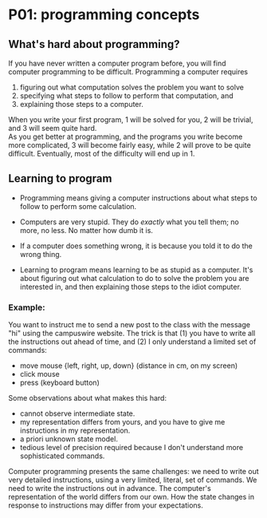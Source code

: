 
# P01: programming concepts

## What's hard about programming?

If you have never written a computer program before, you will find computer programming to be difficult.  Programming a computer requires   
1. figuring out what computation solves the problem you want to solve   
2. specifying what steps to follow to perform that computation, and   
3. explaining those steps to a computer.  

When you write your first program, 1 will be solved for you, 2 will be trivial, and 3 will seem quite hard.  
As you get better at programming, and the programs you write become more complicated, 3 will become fairly easy, while 2 will prove to be quite difficult. Eventually, most of the difficulty will end up in 1.  

## Learning to program

- Programming means giving a computer instructions about what steps to follow to perform some calculation.  

- Computers are very stupid.  They do *exactly* what you tell them; no more, no less.  No matter how dumb it is.  
  
- If a computer does something wrong, it is because you told it to do the wrong thing.

- Learning to program means learning to be as stupid as a computer.  It's about figuring out what calculation to do to solve the problem you are interested in, and then explaining those steps to the idiot computer. 


### Example: 

You want to instruct me to send a new post to the class with the message "hi" using the campuswire website.  The trick is that (1) you have to write all the instructions out ahead of time, and (2) I only understand a limited set of commands:

- move mouse {left, right, up, down} (distance in cm, on my screen)   
- click mouse
- press (keyboard button)    

Some observations about what makes this hard:  
- cannot observe intermediate state.     
- my representation differs from yours, and you have to give me instructions in my representation.  
- a priori unknown state model.  
- tedious level of precision required because I don't understand more sophisticated commands.  

Computer programming presents the same challenges: we need to write out very detailed instructions, using a very limited, literal, set of commands.  We need to write the instructions out in advance.   The computer's representation of the world differs from our own.  How the state changes in response to instructions may differ from your expectations.
